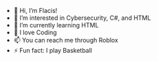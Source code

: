 - 👋 Hi, I’m Flacis!
- 👀 I’m interested in Cybersecurity, C#, and HTML
- 🌱 I’m currently learning HTML
- 💞️ I love Coding
- 📫 You can reach me through Roblox
- ⚡ Fun fact: I play Basketball

<!---
gctrv/gctrv is a ✨ special ✨ repository because its `README.md` (this file) appears on your GitHub profile.
You can click the Preview link to take a look at your changes.
--->
